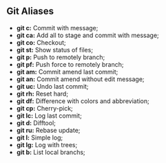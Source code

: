 ## Git Aliases

- **git c:** Commit with message;
- **git ca:** Add all to stage and commit with message;
- **git co:** Checkout;
- **git st:** Show status of files;
- **git p:** Push to remotely branch;
- **git pf:** Push force to remotely branch;
- **git am:** Commit amend last commit;
- **git an:** Commit amend without edit message;
- **git uc:** Undo last commit;
- **git rh:** Reset hard;
- **git df:** Difference with colors and abbreviation;
- **git cp:** Cherry-pick;
- **git lc:** Log last commit;
- **git d:** Difftool;
- **git ru:** Rebase update;
- **git l:** Simple log;
- **git lg:** Log with trees;
- **git b:** List local branchs;
